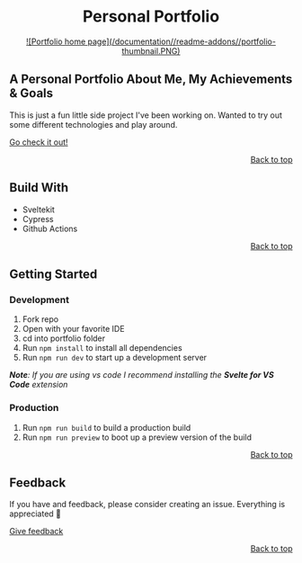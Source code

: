 <div id="top"></div>

<div align="center">

# Personal Portfolio

<a href="edvardsen.dev">
![Portfolio home page](/documentation//readme-addons//portfolio-thumbnail.PNG)
</a>

</div>

## A Personal Portfolio About Me, My Achievements & Goals

This is just a fun little side project I've been working on. Wanted to try out some different technologies and play around.

<a href="edvardsen.dev">Go check it out!</a>

<div align="right">

[Back to top](#top)

</div>

## Build With

- Sveltekit
- Cypress
- Github Actions

<div align="right">

[Back to top](#top)

</div>

## Getting Started

### Development

1. Fork repo
2. Open with your favorite IDE
3. cd into portfolio folder
4. Run `npm install` to install all dependencies
5. Run `npm run dev` to start up a development server

_**Note**: If you are using vs code I recommend installing the **Svelte for VS Code** extension_

### Production

1. Run `npm run build` to build a production build
2. Run `npm run preview` to boot up a preview version of the build

<div align="right">

[Back to top](#top)

</div>

## Feedback

If you have and feedback, please consider creating an issue. Everything is appreciated 🙂

[Give feedback](https://github.com/jKm00/Personal-website/issues)

<div align="right">

[Back to top](#top)

</div>
